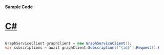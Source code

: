 #### Sample Code
# [C#](#tab/Csharp)

```C#

GraphServiceClient graphClient = new GraphServiceClient();
var subscriptions = await graphClient.Subscriptions["{id}"].Request().GetAsync();

```